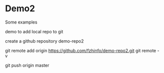 # Demo2

Some examples

demo to add local repo to git

create a github repository demo-repo2

git remote add origin https://github.com/fzhinfo/demo-repo2.git 
git remote -v

git push origin master

